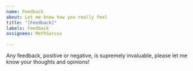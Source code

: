 ```yaml
---
name: Feedback
about: Let me know how you really feel
title: "[Feedback]"
labels: Feedback
assignees: MethSarcus

---
```


Any feedback, positive or negative, is supremely invaluable, please let me know your thoughts and opinions!
